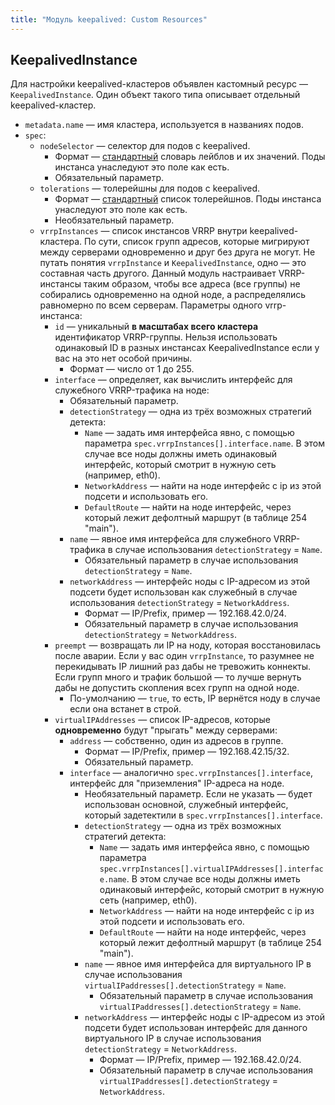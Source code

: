 ```yaml
---
title: "Модуль keepalived: Custom Resources"
---
```


## KeepalivedInstance

Для настройки keepalived-кластеров объявлен кастомный ресурс — `KeepalivedInstance`. Один объект такого типа описывает отдельный keepalived-кластер.

* `metadata.name` — имя кластера, используется в названиях подов.
* `spec`:
    * `nodeSelector` — селектор для подов с keepalived.
        * Формат — [стандартный](https://kubernetes.io/docs/concepts/configuration/assign-pod-node/#nodeselector) словарь лейблов и их значений. Поды инстанса унаследуют это поле как есть.
        * Обязательный параметр.
    * `tolerations` — толерейшны для подов с keepalived.
        * Формат — [стандартный](https://kubernetes.io/docs/concepts/configuration/taint-and-toleration/) список толерейшнов. Поды инстанса унаследуют это поле как есть.
        * Необязательный параметр.
    * `vrrpInstances` — список инстансов VRRP внутри keepalived-кластера. По сути, список групп адресов, которые мигрируют между серверами одновременно и друг без друга не могут. Не путать понятия `vrrpInstance` и `KeepalivedInstance`, одно — это составная часть другого. Данный модуль настраивает VRRP-инстансы таким образом, чтобы все адреса (все группы) не собирались одновременно на одной ноде, а распределялись равномерно по всем серверам. Параметры одного vrrp-инстанса:
        * `id` — уникальный **в масштабах всего кластера** идентификатор VRRP-группы. Нельзя использовать одинаковый ID в разных инстансах KeepalivedInstance если у вас на это нет особой причины.
            * Формат — число от 1 до 255.
        * `interface` — определяет, как вычислить интерфейс для служебного VRRP-трафика на ноде:
            * Обязательный параметр.
            * `detectionStrategy` — одна из трёх возможных стратегий детекта:
                * `Name` — задать имя интерфейса явно, с помощью параметра `spec.vrrpInstances[].interface.name`. В этом случае все ноды должны иметь одинаковый интерфейс, который смотрит в нужную сеть (например, eth0).
                * `NetworkAddress` — найти на ноде интерфейс с ip из этой подсети и использовать его.
                * `DefaultRoute` — найти на ноде интерфейс, через который лежит дефолтный маршрут (в таблице 254 "main").
            * `name` — явное имя интерфейса для служебного VRRP-трафика в случае использования `detectionStrategy` = `Name`.
                * Обязательный параметр в случае использования `detectionStrategy` = `Name`.
            * `networkAddress` — интерфейс ноды с IP-адресом из этой подсети будет использован как служебный в случае использования `detectionStrategy` = `NetworkAddress`.
                * Формат — IP/Prefix, пример — 192.168.42.0/24.
                * Обязательный параметр в случае использования `detectionStrategy` = `NetworkAddress`.
        * `preempt` — возвращать ли IP на ноду, которая восстановилась после аварии. Если у вас один `vrrpInstance`, то разумнее не перекидывать IP лишний раз дабы не тревожить коннекты. Если групп много и трафик большой — то лучше вернуть дабы не допустить скопления всех групп на одной ноде.
            * По-умолчанию — `true`, то есть, IP вернётся ноду в случае если она встанет в строй.
        * `virtualIPAddresses` — список IP-адресов, которые **одновременно** будут "прыгать" между серверами:
            * `address` — собственно, один из адресов в группе.
                * Формат — IP/Prefix, пример — 192.168.42.15/32.
                * Обязательный параметр.
            * `interface` — аналогично `spec.vrrpInstances[].interface`, интерфейс для "приземления" IP-адреса на ноде.
                * Необязательный параметр. Если не указать — будет использован основной, служебный интерфейс, который задетектили в `spec.vrrpInstances[].interface`.
                * `detectionStrategy` — одна из трёх возможных стратегий детекта:
                    * `Name` — задать имя интерфейса явно, с помощью параметра `spec.vrrpInstances[].virtualIPAddresses[].interface.name`. В этом случае все ноды должны иметь одинаковый интерфейс, который смотрит в нужную сеть (например, eth0).
                    * `NetworkAddress` — найти на ноде интерфейс с ip из этой подсети и использовать его.
                    * `DefaultRoute` — найти на ноде интерфейс, через который лежит дефолтный маршрут (в таблице 254 "main").
                * `name` — явное имя интерфейса для виртуального IP в случае использования `virtualIPaddresses[].detectionStrategy` = `Name`.
                    * Обязательный параметр в случае использования `virtualIPaddresses[].detectionStrategy` = `Name`.
                * `networkAddress` — интерфейс ноды с IP-адресом из этой подсети будет использован интерфейс для данного виртуального IP в случае использования `detectionStrategy` = `NetworkAddress`.
                    * Формат — IP/Prefix, пример — 192.168.42.0/24.
                    * Обязательный параметр в случае использования `virtualIPaddresses[].detectionStrategy` = `NetworkAddress`.

